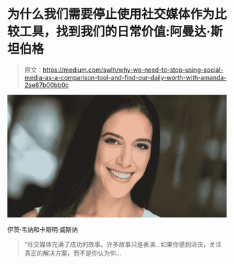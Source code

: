 # 为什么我们需要停止使用社交媒体作为比较工具，找到我们的日常价值:阿曼达·斯坦伯格

> 原文：<https://medium.com/swlh/why-we-need-to-stop-using-social-media-as-a-comparison-tool-and-find-our-daily-worth-with-amanda-2ae87b00bb0c>

![](img/6364d824446fe73333d5067bbb853fe4.png)

伊茨·韦纳和卡斯明·威斯纳

> “社交媒体充满了成功的故事。许多故事只是表演…如果你感到沮丧，关注真正的解决方案，而不是你认为你…